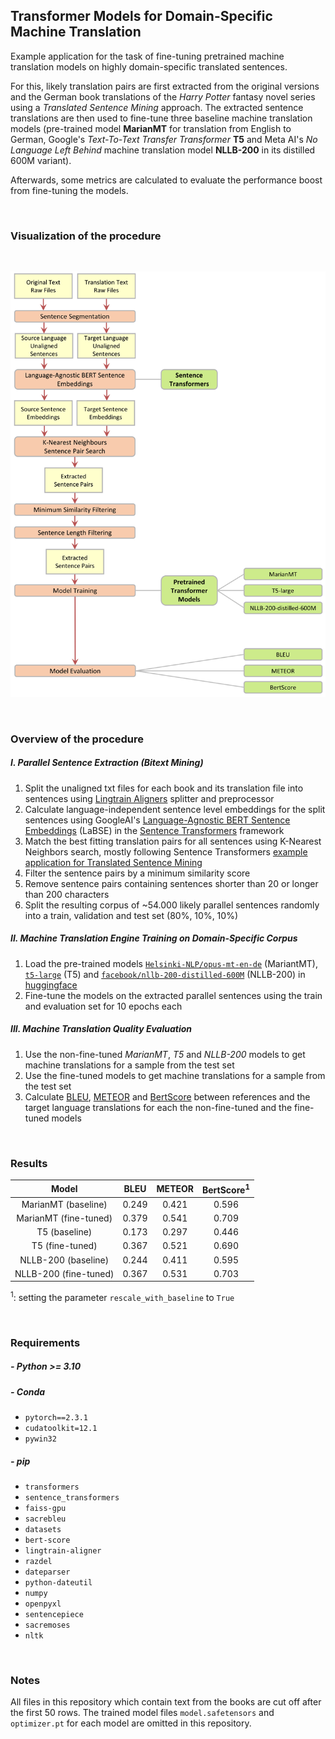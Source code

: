 ## Transformer Models for Domain-Specific Machine Translation

Example application for the task of fine-tuning pretrained machine translation models on highly domain-specific 
translated sentences. 

For this, likely translation pairs are first extracted from the original versions and the German book translations of the 
_Harry Potter_ fantasy novel series using a _Translated Sentence Mining_ approach. The extracted sentence translations are then used to fine-tune three baseline 
machine translation models (pre-trained model **MarianMT** for translation from English to German, Google's *Text-To-Text Transfer Transformer* **T5** and Meta AI's *No Language Left Behind* machine translation model **NLLB-200** in its distilled 600M variant).

Afterwards, some metrics are calculated to evaluate the performance boost from fine-tuning the models. 

<br>


### Visualization of the procedure

<br>

<kbd>![](imgs/procedure.svg)</kbd>

<br>


### Overview of the procedure

##### I. Parallel Sentence Extraction (Bitext Mining)

1. Split the unaligned txt files for each book and its translation file into sentences using [Lingtrain Aligners](https://github.com/averkij/lingtrain-aligner) splitter and preprocessor
2. Calculate language-independent sentence level embeddings for the split sentences using GoogleAI's [Language-Agnostic BERT Sentence Embeddings](https://ai.googleblog.com/2020/08/language-agnostic-bert-sentence.html) (LaBSE) in the [Sentence Transformers](https://github.com/UKPLab/sentence-transformers) framework
3. Match the best fitting translation pairs for all sentences using K-Nearest Neighbors search, mostly following Sentence Transformers [example application for Translated Sentence Mining](https://github.com/UKPLab/sentence-transformers/tree/master/examples/applications/parallel-sentence-mining)
4. Filter the sentence pairs by a minimum similarity score
5. Remove sentence pairs containing sentences shorter than 20 or longer than 200 characters 
5. Split the resulting corpus of ~54.000 likely parallel sentences randomly into a train, validation and test set (80%, 10%, 10%)

##### II. Machine Translation Engine Training on Domain-Specific Corpus

1. Load the pre-trained models [`Helsinki-NLP/opus-mt-en-de`](https://github.com/Helsinki-NLP/Opus-MT) (MariantMT), [`t5-large`](https://github.com/google-research/text-to-text-transfer-transformer) (T5) and [`facebook/nllb-200-distilled-600M`](https://arxiv.org/abs/2207.04672) (NLLB-200) in [huggingface](https://huggingface.co/)
2. Fine-tune the models on the extracted parallel sentences using the train and evaluation set for 10 epochs each

##### III. Machine Translation Quality Evaluation

1. Use the non-fine-tuned _MarianMT_, _T5_ and _NLLB-200_ models to get machine translations for a sample from the test set
2. Use the fine-tuned models to get machine translations for a sample from the test set
3. Calculate [BLEU](https://github.com/mjpost/sacrebleu), [METEOR](https://github.com/nltk/nltk/blob/develop/nltk/translate/meteor_score.py) and [BertScore](https://github.com/Tiiiger/bert_score) between references and the target language translations for each the non-fine-tuned and the fine-tuned models

<br>

### Results

|         Model         | BLEU  | METEOR | BertScore<sup>1</sup> |
|:---------------------:|:-----:|:------:|:---------------------:|
|  MarianMT (baseline)  | 0.249 | 0.421  |         0.596         |
| MarianMT (fine-tuned) | 0.379 | 0.541  |         0.709         |
|  T5 (baseline)        | 0.173 | 0.297  |         0.446         |
|  T5 (fine-tuned)      | 0.367 | 0.521  |         0.690         |
|  NLLB-200 (baseline)  | 0.244 | 0.411  |         0.595         |
| NLLB-200 (fine-tuned) | 0.367 | 0.531  |         0.703         |

<sup>1</sup>: setting the parameter `rescale_with_baseline` to `True`

<br>

### Requirements

##### - Python >= 3.10

##### - Conda
  - `pytorch==2.3.1`
  - `cudatoolkit=12.1`
  - `pywin32`

##### - pip
  - `transformers`
  - `sentence_transformers`
  - `faiss-gpu`
  - `sacrebleu`
  - `datasets`
  - `bert-score`
  - `lingtrain-aligner`
  - `razdel`
  - `dateparser`
  - `python-dateutil`
  - `numpy`
  - `openpyxl`
  - `sentencepiece`
  - `sacremoses`
  - `nltk`

<br>

### Notes

All files in this repository which contain text from the books are cut off after the first 50 rows.
The trained model files `model.safetensors` and `optimizer.pt` for each model are omitted in this repository.
